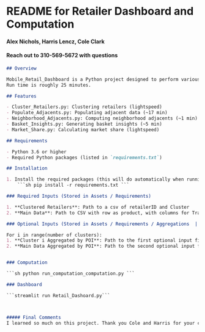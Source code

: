 # README for Retailer Dashboard and Computation
#### Alex Nichols, Harris Lencz, Cole Clark
#### Reach out to 310-569-5672 with questions



```markdown
## Overview

Mobile_Retail_Dashboard is a Python project designed to perform various computations related to retailer data. The main script, `run_computation.py`, orchestrates the execution of several Python scripts to generate insights and reports.
Run time is roughly 25 minutes. 

## Features

- Cluster_Retailers.py: Clustering retailers (lightspeed)
- Populate_Adjacents.py: Populating adjacent data (~17 min)
- Neighborhood_Adjacents.py: Computing neighborhood adjacents (~1 min)
- Basket_Insights.py: Generating basket insights (~5 min)
- Market_Share.py: Calculating market share (lightspeed)

## Requirements

- Python 3.6 or higher
- Required Python packages (listed in `requirements.txt`)

## Installation

1. Install the required packages (this will do automatically when running run_computation.py):
    ```sh pip install -r requirements.txt ```

### Required Inputs (Stored in Assets / Requirements)

1. **Clustered Retailers**: Path to a csv of retailerID and Cluster
2. **Main Data**: Path to CSV with row as product, with columns for TransactionID, Product_of_Interest_Flag, etc

### Optional Inputs (Stored in Assets / Requirements / Aggregations  ||  Program will save data at this incremental step for future efficiency. Find quickStep boolean in Populate_Adjacents to toggle this step)

For i in range(number of clusters):
1. **Cluster i Aggregated by POI**: Path to the first optional input file.
2. **Main Data Aggregated by POI**: Path to the second optional input file.


### Computation

```sh python run_computation_computation.py ```

### Dashboard

```streamlit run Retail_Dashoard.py```



##### Final Comments
I learned so much on this project. Thank you Cole and Harris for your contributions.
